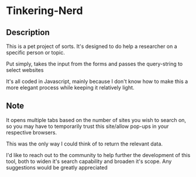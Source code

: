 # Tinkering-Nerd
## Description
<p>This is a pet project of sorts.  It's designed to do help a researcher on a specific person or topic.</p>
<p>Put simply, takes the input from the forms and passes the query-string to select websites</p>
<p>It's all coded in Javascript, mainly because I don't know how to make this a more elegant process while keeping it relatively light.</p>

## Note
<p>It opens multiple tabs based on the number of sites you wish to search on, so you may have to temporarily trust this site/allow pop-ups in your respective browsers.</p>
<p>This was the only way I could think of to return the relevant data.</p>
<p>I'd like to reach out to the community to help further the development of this tool, both to widen it's search capability and broaden it's scope.  Any suggestions would be greatly appreciated</p>
